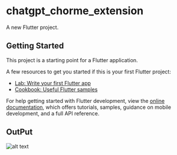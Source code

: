 # chatgpt_chorme_extension

A new Flutter project.

## Getting Started

This project is a starting point for a Flutter application.

A few resources to get you started if this is your first Flutter project:

- [Lab: Write your first Flutter app](https://docs.flutter.dev/get-started/codelab)
- [Cookbook: Useful Flutter samples](https://docs.flutter.dev/cookbook)

For help getting started with Flutter development, view the
[online documentation](https://docs.flutter.dev/), which offers tutorials,
samples, guidance on mobile development, and a full API reference.

## OutPut
![alt text](https://github.com/nguyenphongn97/chatgpt-chrome-extension/assets/173677656/ad50ab2d-e465-484a-b3d7-bb1e7781180b)

